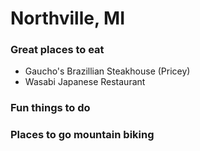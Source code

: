 # Northville, MI

### Great places to eat

- Gaucho's Brazillian Steakhouse (Pricey)
- Wasabi Japanese Restaurant

### Fun things to do

### Places to go mountain biking
